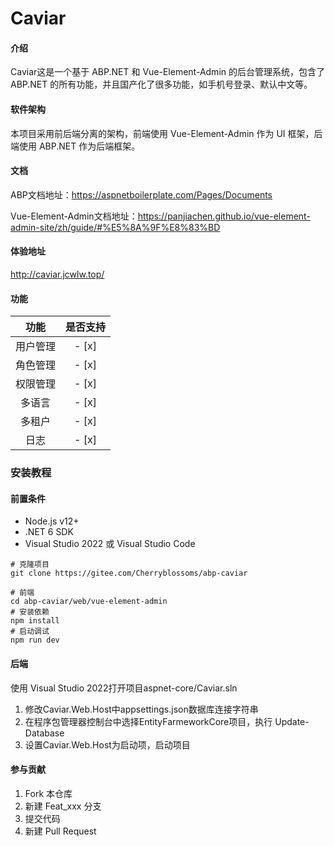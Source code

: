 # Caviar

#### 介绍
Caviar这是一个基于 ABP.NET 和 Vue-Element-Admin 的后台管理系统，包含了 ABP.NET 的所有功能，并且国产化了很多功能，如手机号登录、默认中文等。

#### 软件架构
本项目采用前后端分离的架构，前端使用 Vue-Element-Admin 作为 UI 框架，后端使用 ABP.NET 作为后端框架。

#### 文档

ABP文档地址：https://aspnetboilerplate.com/Pages/Documents

Vue-Element-Admin文档地址：https://panjiachen.github.io/vue-element-admin-site/zh/guide/#%E5%8A%9F%E8%83%BD

#### 体验地址

http://caviar.jcwlw.top/

#### 功能

|功能|是否支持
|:------:|:------:
|用户管理| - [x] 
|角色管理| - [x] 
|权限管理| - [x] 
|多语言| - [x] 
|多租户| - [x] 
|日志| - [x] 

### 安装教程

#### 前置条件
+ Node.js v12+
+ .NET 6 SDK
+ Visual Studio 2022 或 Visual Studio Code
````
# 克隆项目
git clone https://gitee.com/Cherryblossoms/abp-caviar

# 前端
cd abp-caviar/web/vue-element-admin
# 安装依赖
npm install
# 启动调试
npm run dev
````
#### 后端
使用 Visual Studio 2022打开项目aspnet-core/Caviar.sln
1.  修改Caviar.Web.Host中appsettings.json数据库连接字符串
2.  在程序包管理器控制台中选择EntityFarmeworkCore项目，执行 Update-Database
3.  设置Caviar.Web.Host为启动项，启动项目


#### 参与贡献

1.  Fork 本仓库
2.  新建 Feat_xxx 分支
3.  提交代码
4.  新建 Pull Request

